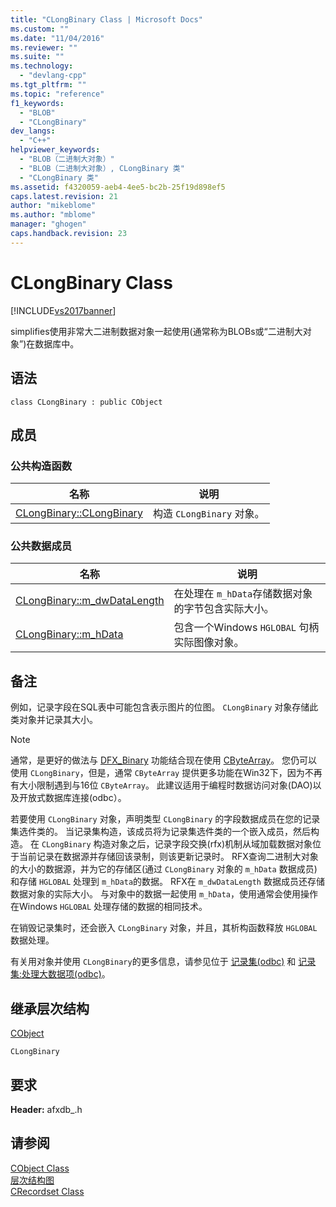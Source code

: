 ```yaml
---
title: "CLongBinary Class | Microsoft Docs"
ms.custom: ""
ms.date: "11/04/2016"
ms.reviewer: ""
ms.suite: ""
ms.technology: 
  - "devlang-cpp"
ms.tgt_pltfrm: ""
ms.topic: "reference"
f1_keywords: 
  - "BLOB"
  - "CLongBinary"
dev_langs: 
  - "C++"
helpviewer_keywords: 
  - "BLOB（二进制大对象）"
  - "BLOB（二进制大对象）, CLongBinary 类"
  - "CLongBinary 类"
ms.assetid: f4320059-aeb4-4ee5-bc2b-25f19d898ef5
caps.latest.revision: 21
author: "mikeblome"
ms.author: "mblome"
manager: "ghogen"
caps.handback.revision: 23
---
```

# CLongBinary Class
[!INCLUDE[vs2017banner](../../assembler/inline/includes/vs2017banner.md)]

simplifies使用非常大二进制数据对象一起使用\(通常称为BLOBs或“二进制大对象”\)在数据库中。  
  
## 语法  
  
```  
class CLongBinary : public CObject  
```  
  
## 成员  
  
### 公共构造函数  
  
|名称|说明|  
|--------|--------|  
|[CLongBinary::CLongBinary](../Topic/CLongBinary::CLongBinary.md)|构造 `CLongBinary` 对象。|  
  
### 公共数据成员  
  
|名称|说明|  
|--------|--------|  
|[CLongBinary::m\_dwDataLength](../Topic/CLongBinary::m_dwDataLength.md)|在处理在 `m_hData`存储数据对象的字节包含实际大小。|  
|[CLongBinary::m\_hData](../Topic/CLongBinary::m_hData.md)|包含一个Windows `HGLOBAL` 句柄实际图像对象。|  
  
## 备注  
 例如，记录字段在SQL表中可能包含表示图片的位图。  `CLongBinary` 对象存储此类对象并记录其大小。  
  
> [!NOTE]
>  通常，是更好的做法与 [DFX\_Binary](../Topic/DFX_Binary.md) 功能结合现在使用 [CByteArray](../../mfc/reference/cbytearray-class.md)。  您仍可以使用 `CLongBinary`，但是，通常 `CByteArray` 提供更多功能在Win32下，因为不再有大小限制遇到与16位 `CByteArray`。  此建议适用于编程时数据访问对象\(DAO\)以及开放式数据库连接\(odbc）。  
  
 若要使用 `CLongBinary` 对象，声明类型 `CLongBinary` 的字段数据成员在您的记录集选件类的。  当记录集构造，该成员将为记录集选件类的一个嵌入成员，然后构造。  在 `CLongBinary` 构造对象之后，记录字段交换\(rfx\)机制从域加载数据对象位于当前记录在数据源并存储回该录制，则该更新记录时。  RFX查询二进制大对象的大小的数据源，并为它的存储区\(通过 `CLongBinary` 对象的 `m_hData` 数据成员\)和存储 `HGLOBAL` 处理到 `m_hData`的数据。  RFX在 `m_dwDataLength` 数据成员还存储数据对象的实际大小。  与对象中的数据一起使用 `m_hData`，使用通常会使用操作在Windows `HGLOBAL` 处理存储的数据的相同技术。  
  
 在销毁记录集时，还会嵌入 `CLongBinary` 对象，并且，其析构函数释放 `HGLOBAL` 数据处理。  
  
 有关用对象并使用 `CLongBinary`的更多信息，请参见位于 [记录集\(odbc\)](../../data/odbc/recordset-odbc.md) 和 [记录集:处理大数据项\(odbc\)](../../data/odbc/recordset-working-with-large-data-items-odbc.md)。  
  
## 继承层次结构  
 [CObject](../../mfc/reference/cobject-class.md)  
  
 `CLongBinary`  
  
## 要求  
 **Header:** afxdb\_.h  
  
## 请参阅  
 [CObject Class](../../mfc/reference/cobject-class.md)   
 [层次结构图](../../mfc/hierarchy-chart.md)   
 [CRecordset Class](../../mfc/reference/crecordset-class.md)